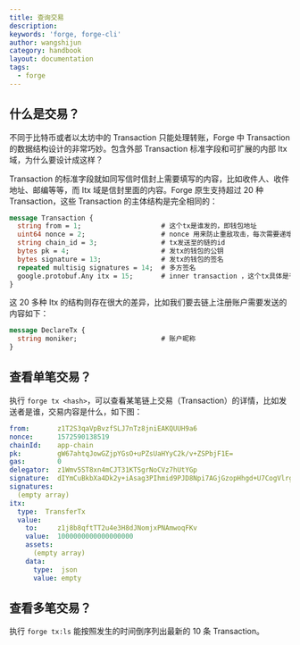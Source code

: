 ```yaml
---
title: 查询交易
description:
keywords: 'forge, forge-cli'
author: wangshijun
category: handbook
layout: documentation
tags:
  - forge
---
```


## 什么是交易？

不同于比特币或者以太坊中的 Transaction 只能处理转账，Forge 中 Transaction 的数据结构设计的非常巧妙。包含外部 Transaction 标准字段和可扩展的内部 Itx 域，为什么要设计成这样？

Transaction 的标准字段就如同写信时信封上需要填写的内容，比如收件人、收件地址、邮编等等，而 Itx 域是信封里面的内容。Forge 原生支持超过 20 种 Transaction，这些 Transaction 的主体结构是完全相同的：

```protobuf
message Transaction {
  string from = 1;                    # 这个tx是谁发的，即钱包地址
  uint64 nonce = 2;                   # nonce 用来防止重敌攻击，每次需要递增发送
  string chain_id = 3;                # tx发送至的链的id
  bytes pk = 4;                       # 发tx的钱包的公钥
  bytes signature = 13;               # 发tx的钱包的签名
  repeated multisig signatures = 14;  # 多方签名
  google.protobuf.Any itx = 15;       # inner transaction ，这个tx具体是干啥的
}
```

这 20 多种 Itx 的结构则存在很大的差异，比如我们要去链上注册账户需要发送的内容如下：

```protobuf
message DeclareTx {
  string moniker;                     # 账户昵称
}
```

## 查看单笔交易？

执行 `forge tx <hash>`，可以查看某笔链上交易（Transaction）的详情，比如发送者是谁，交易内容是什么，如下图：

```yaml
from:       z1T2S3qaVpBvzfSLJ7nTz8jniEAKQUUH9a6
nonce:      1572590138519
chainId:    app-chain
pk:         gW67ahtqJowGZjpYGsO+uPZsUaHYyC2k/v+ZSPbjF1E=
gas:        0
delegator:  z1Wmv5ST8xn4mCJT31KTSgrNoCVz7hUtYGp
signature:  dIYmCuBkbXa4Dk2y+iAsag3PIhmid9PJD8Npi7AGjGzopHhgd+U7CogVlrglotInon+IrZeE9l+krIzE79UXBg==
signatures:
  (empty array)
itx:
  type:  TransferTx
  value:
    to:     z1j8b8qftTT2u4e3H8dJNomjxPNAmwoqFKv
    value:  1000000000000000000
    assets:
      (empty array)
    data:
      type:  json
      value: empty
```

## 查看多笔交易？

执行 `forge tx:ls` 能按照发生的时间倒序列出最新的 10 条 Transaction。
